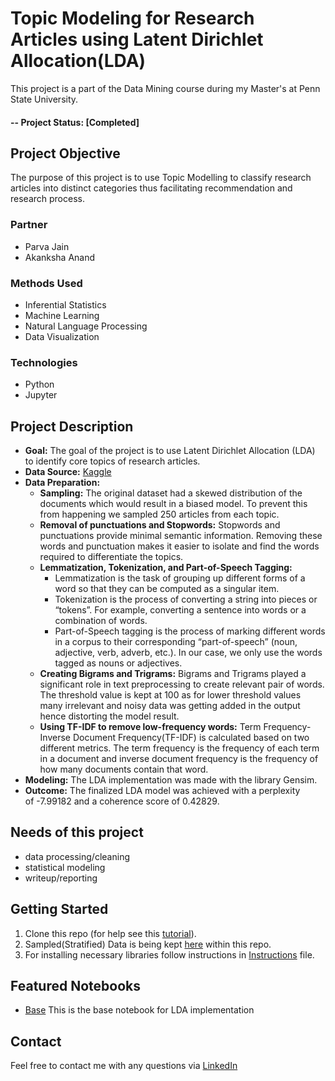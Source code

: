 # Topic Modeling for Research Articles using Latent Dirichlet Allocation(LDA)
This project is a part of the Data Mining course during my Master's at Penn State University.

#### -- Project Status: [Completed]

## Project Objective
The purpose of this project is to use Topic Modelling to classify research articles into distinct categories thus facilitating recommendation and research process.


### Partner
* Parva Jain
* Akanksha Anand

### Methods Used
* Inferential Statistics
* Machine Learning
* Natural Language Processing
* Data Visualization

### Technologies
* Python
* Jupyter

## Project Description
* **Goal:** The goal of the project is to use Latent Dirichlet Allocation (LDA) to identify core topics of research articles.
* **Data Source:** [Kaggle](https://www.kaggle.com/blessondensil294/topic-modeling-for-research-articles)
* **Data Preparation:**
  * **Sampling:** The original dataset had a skewed distribution of the documents which would result in a biased model. To prevent this from happening we sampled 250 articles from each topic.
  * **Removal of punctuations and Stopwords:** Stopwords and punctuations provide minimal semantic information. Removing these words and punctuation makes it easier to isolate and find the words required to differentiate the topics.
  * **Lemmatization, Tokenization, and Part-of-Speech Tagging:**
    * Lemmatization is the task of grouping up different forms of a word so that they can be computed as a singular item.
    * Tokenization is the process of converting a string into pieces or “tokens”. For example, converting a sentence into words or a combination of words.
    * Part-of-Speech tagging is the process of marking different words in a corpus to their corresponding “part-of-speech” (noun, adjective, verb, adverb, etc.). In our case, we only use the words tagged as nouns or adjectives.
  * **Creating Bigrams and Trigrams:** Bigrams and Trigrams played a significant role in text preprocessing to create relevant pair of words. The threshold value is kept at 100 as for lower threshold values many irrelevant and noisy data was getting added in the output hence distorting the model result.
  * **Using TF-IDF to remove low-frequency words:** Term Frequency-Inverse Document Frequency(TF-IDF) is calculated based on two different metrics. The term frequency is the frequency of each term in a document and inverse document frequency is the frequency of how many documents contain that word.
* **Modeling:** The LDA implementation was made with the library Gensim.
* **Outcome:** The finalized LDA model was achieved with a perplexity of -7.99182 and a coherence score of 0.42829.


## Needs of this project
- data processing/cleaning
- statistical modeling
- writeup/reporting

## Getting Started
1. Clone this repo (for help see this [tutorial](https://help.github.com/articles/cloning-a-repository/)).
2. Sampled(Stratified) Data is being kept [here](/Data/strat-sampled-dataset.csv) within this repo.
3. For installing necessary libraries follow instructions in [Instructions](/Instructions.txt) file.

## Featured Notebooks
* [Base](/TopicModeling-LDA.ipynb) This is the base notebook for LDA implementation

## Contact
Feel free to contact me with any questions via [LinkedIn](https://www.linkedin.com/in/akshay2718/)